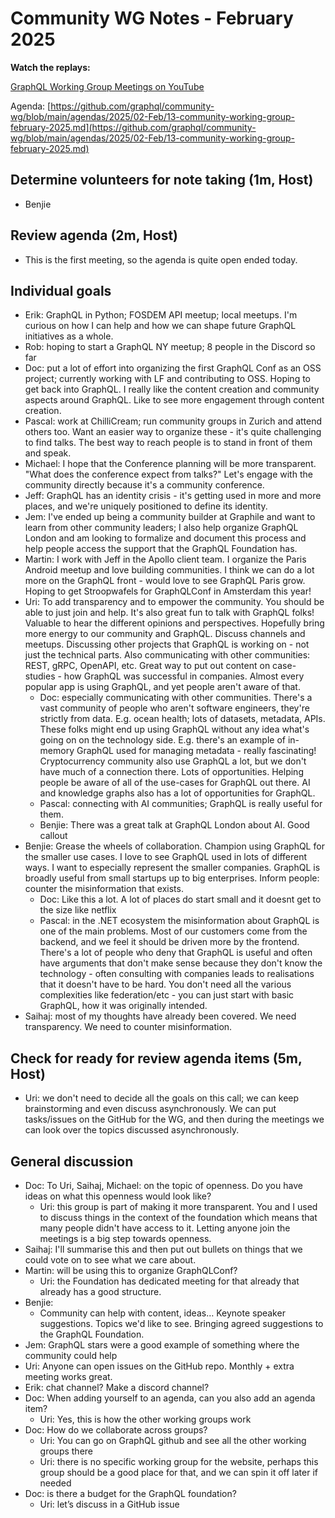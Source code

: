# Community WG Notes - February 2025

**Watch the replays:**

<!-- [GraphQL Working Group Meetings on YouTube](https://www.youtube.com/playlist?list=PLP1igyLx8foHhWZk2u1SthsW1weH3VA7l) -->

[GraphQL Working Group Meetings on YouTube](https://www.youtube.com/watch?v=TXe95DBsNiE&list=PLP1igyLx8foHhWZk2u1SthsW1weH3VA7l)

Agenda:
[https://github.com/graphql/community-wg/blob/main/agendas/2025/02-Feb/13-community-working-group-february-2025.md](https://github.com/graphql/community-wg/blob/main/agendas/2025/02-Feb/13-community-working-group-february-2025.md)

## Determine volunteers for note taking (1m, Host)

- Benjie

## Review agenda (2m, Host)

- This is the first meeting, so the agenda is quite open ended today.

## Individual goals

- Erik: GraphQL in Python; FOSDEM API meetup; local meetups. I'm curious on how
  I can help and how we can shape future GraphQL initiatives as a whole.
- Rob: hoping to start a GraphQL NY meetup; 8 people in the Discord so far
- Doc: put a lot of effort into organizing the first GraphQL Conf as an OSS
  project; currently working with LF and contributing to OSS. Hoping to get back
  into GraphQL. I really like the content creation and community aspects around
  GraphQL. Like to see more engagement through content creation.
- Pascal: work at ChilliCream; run community groups in Zurich and attend others
  too. Want an easier way to organize these - it's quite challenging to find
  talks. The best way to reach people is to stand in front of them and speak.
- Michael: I hope that the Conference planning will be more transparent. "What
  does the conference expect from talks?" Let's engage with the community
  directly because it's a community conference.
- Jeff: GraphQL has an identity crisis - it's getting used in more and more
  places, and we're uniquely positioned to define its identity.
- Jem: I've ended up being a community builder at Graphile and want to learn
  from other community leaders; I also help organize GraphQL London and am
  looking to formalize and document this process and help people access the
  support that the GraphQL Foundation has.
- Martin: I work with Jeff in the Apollo client team. I organize the Paris
  Android meetup and love building communities. I think we can do a lot more on
  the GraphQL front - would love to see GraphQL Paris grow. Hoping to get
  Stroopwafels for GraphQLConf in Amsterdam this year!
- Uri: To add transparency and to empower the community. You should be able to
  just join and help. It's also great fun to talk with GraphQL folks! Valuable
  to hear the different opinions and perspectives. Hopefully bring more energy
  to our community and GraphQL. Discuss channels and meetups. Discussing other
  projects that GraphQL is working on - not just the technical parts. Also
  communicating with other communities: REST, gRPC, OpenAPI, etc. Great way to
  put out content on case-studies - how GraphQL was successful in companies.
  Almost every popular app is using GraphQL, and yet people aren't aware of
  that.
  - Doc: especially communicating with other communities. There's a vast
    community of people who aren't software engineers, they're strictly from
    data. E.g. ocean health; lots of datasets, metadata, APIs. These folks might
    end up using GraphQL without any idea what's going on on the technology
    side. E.g. there's an example of in-memory GraphQL used for managing
    metadata - really fascinating! Cryptocurrency community also use GraphQL a
    lot, but we don't have much of a connection there. Lots of opportunities.
    Helping people be aware of all of the use-cases for GraphQL out there. AI
    and knowledge graphs also has a lot of opportunities for GraphQL.
  - Pascal: connecting with AI communities; GraphQL is really useful for them.
  - Benjie: There was a great talk at GraphQL London about AI. Good callout
- Benjie: Grease the wheels of collaboration. Champion using GraphQL for the
  smaller use cases. I love to see GraphQL used in lots of different ways. I
  want to especially represent the smaller companies. GraphQL is broadly useful
  from small startups up to big enterprises. Inform people: counter the
  misinformation that exists.
  - Doc: Like this a lot. A lot of places do start small and it doesnt get to
    the size like netflix
  - Pascal: in the .NET ecosystem the misinformation about GraphQL is one of the
    main problems. Most of our customers come from the backend, and we feel it
    should be driven more by the frontend. There's a lot of people who deny that
    GraphQL is useful and often have arguments that don't make sense because
    they don't know the technology - often consulting with companies leads to
    realisations that it doesn't have to be hard. You don't need all the various
    complexities like federation/etc - you can just start with basic GraphQL,
    how it was originally intended.
- Saihaj: most of my thoughts have already been covered. We need transparency.
  We need to counter misinformation.

## Check for ready for review agenda items (5m, Host)

- Uri: we don't need to decide all the goals on this call; we can keep
  brainstorming and even discuss asynchronously. We can put tasks/issues on the
  GitHub for the WG, and then during the meetings we can look over the topics
  discussed asynchronously.

## General discussion

- Doc: To Uri, Saihaj, Michael: on the topic of openness. Do you have ideas on
  what this openness would look like?
  - Uri: this group is part of making it more transparent. You and I used to
    discuss things in the context of the foundation which means that many people
    didn't have access to it. Letting anyone join the meetings is a big step
    towards openness.
- Saihaj: I'll summarise this and then put out bullets on things that we could
  vote on to see what we care about.
- Martin: will be using this to organize GraphQLConf?
  - Uri: the Foundation has dedicated meeting for that already that already has
    a good structure.
- Benjie:
  - Community can help with content, ideas… Keynote speaker suggestions. Topics
    we'd like to see. Bringing agreed suggestions to the GraphQL Foundation.
- Jem: GraphQL stars were a good example of something where the community could
  help
- Uri: Anyone can open issues on the GitHub repo. Monthly + extra meeting works
  great.
- Erik: chat channel? Make a discord channel?
- Doc: When adding yourself to an agenda, can you also add an agenda item?
  - Uri: Yes, this is how the other working groups work
- Doc: How do we collaborate across groups?
  - Uri: You can go on GraphQL github and see all the other working groups there
  - Uri: there is no specific working group for the website, perhaps this group
    should be a good place for that, and we can spin it off later if needed
- Doc: is there a budget for the GraphQL foundation?
  - Uri: let’s discuss in a GitHub issue
